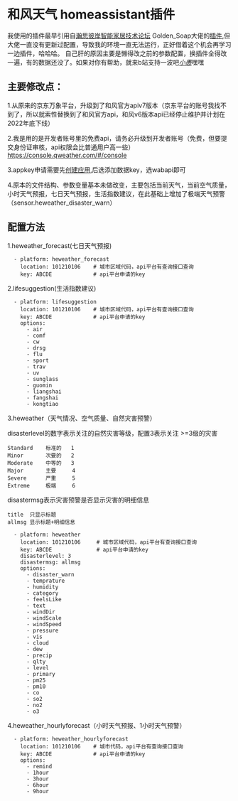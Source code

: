 # 和风天气 homeassistant插件

我使用的插件最早引用自[瀚思彼岸智能家居技术论坛](https://bbs.hassbian.com/) Golden_Soap大佬的[插件](https://bbs.hassbian.com/thread-3971-1-1.html),但大佬一直没有更新过配置，导致我的环境一直无法运行，正好借着这个机会再学习一边插件，哈哈哈。
自己肝的原因主要是懒得改之前的参数配置，换插件全得改一遍，有的数据还没了。如果对你有帮助，就来b站支持一波吧[_小愚_](https://space.bilibili.com/15856864)嘿嘿

## 主要修改点：

1.从原来的京东万象平台，升级到了和风官方apiv7版本（京东平台的账号我找不到了，所以就索性替换到了和风官方api，和风v6版本api已经停止维护并计划在2022年底下线）

2.我是用的是开发者账号里的免费api，请务必升级到开发者账号（免费，但要提交身份证审核，api权限会比普通用户高一些）https://console.qweather.com/#/console

3.appkey申请需要先[创建应用](https://console.qweather.com/#/apps),后选添加数据key，选wabapi即可

4.原本的文件结构、参数变量基本未做改变，主要包括当前天气，当前空气质量，小时天气预报，七日天气预报，生活指数建议，在此基础上增加了极端天气预警（sensor.heweather_disaster_warn）


## 配置方法

1.heweather_forecast(七日天气预报)
```
  - platform: heweather_forecast
    location: 101210106    # 城市区域代码，api平台有查询接口查询
    key: ABCDE             # api平台申请的key
```   
    
2.lifesuggestion(生活指数建议)    
```
  - platform: lifesuggestion
    location: 101210106    # 城市区域代码，api平台有查询接口查询
    key: ABCDE             # api平台申请的key
    options:
      - air
      - comf
      - cw
      - drsg
      - flu
      - sport
      - trav
      - uv
      - sunglass
      - guomin
      - liangshai
      - fangshai
      - kongtiao
```      
      
3.heweather（天气情况、空气质量、自然灾害预警）

  disasterlevel的数字表示关注的自然灾害等级，配置3表示关注 >=3级的灾害
  
    Standard    标准的   1
    Minor       次要的   2
    Moderate    中等的   3
    Major       主要     4
    Severe      严重     5
    Extreme     极端     6

  disastermsg表示灾害预警是否显示灾害的明细信息
  
    title  只显示标题
    allmsg 显示标题+明细信息
    
```
  - platform: heweather
    location: 101210106     # 城市区域代码，api平台有查询接口查询
    key: ABCDE              # api平台申请的key
    disasterlevel: 3
    disastermsg: allmsg
    options:
      - disaster_warn
      - temprature
      - humidity
      - category
      - feelsLike
      - text
      - windDir
      - windScale
      - windSpeed
      - pressure
      - vis
      - cloud
      - dew
      - precip
      - qlty
      - level
      - primary
      - pm25
      - pm10
      - co
      - so2
      - no2
      - o3
 ```    
      
4.heweather_hourlyforecast（小时天气预报、1小时天气预警）
```
  - platform: heweather_hourlyforecast
    location: 101210106    # 城市代码，api平台有查询接口查询
    key: ABCDE             # api平台申请的key
    options:
      - remind
      - 1hour
      - 3hour
      - 6hour
      - 9hour
```




